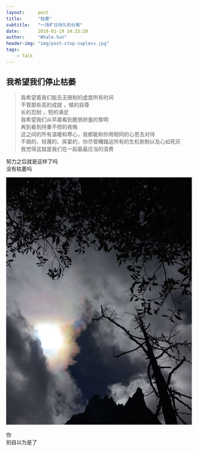 ```yaml
---
layout:     post
title:      "枯萎"
subtitle:   "一场旷日持久的分离"
date:       2018-01-19 14:33:20
author:     "Whale.Sun"
header-img: "img/post-stop-sapless.jpg"
tags:
    - Talk
---
```


## 我希望我们停止枯萎

> 我希望着我们能去无限制的虚度所有时间  
> 不管那些高的成就 ，矮的自尊  
> 长的忍耐 ，短的满足  
> 我希望我们从早晨看到脆弱娇羞的黎明  
> 再到看到持重不控的夜晚  
> 这之间的所有温暖和寒心，我都能和你用相同的心思去对待  
> 不屑的、轻蔑的、挥霍的，你尽管糟蹋这所有的生机勃勃以及心如死灰  
> 我觉得这就是我们在一起最最应当的浪费


努力之后就是这样了吗  
没有枯萎吗    
  
![avatar](/img/color-cloud.jpg)  
  
你    
别自以为是了